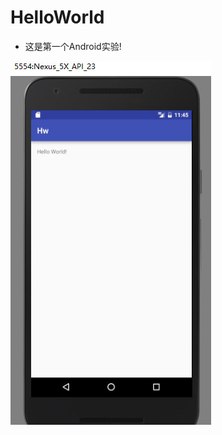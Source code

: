# HelloWorld
* 这是第一个Android实验!

![image text](https://github.com/xiaoaini12138/Android/blob/master/hello%20world/HelloWorld.jpg)


